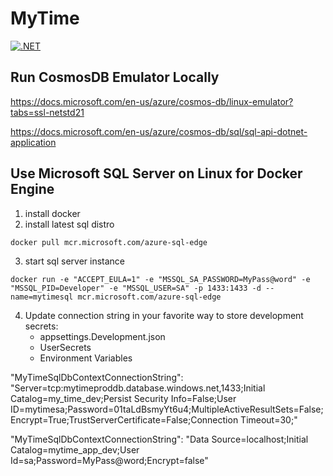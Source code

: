 # MyTime

[![.NET](https://github.com/shawnewallace/MyTime/actions/workflows/dotnet.yml/badge.svg)](https://github.com/shawnewallace/MyTime/actions/workflows/dotnet.yml)


## Run CosmosDB Emulator Locally
https://docs.microsoft.com/en-us/azure/cosmos-db/linux-emulator?tabs=ssl-netstd21

https://docs.microsoft.com/en-us/azure/cosmos-db/sql/sql-api-dotnet-application

## Use Microsoft SQL Server on Linux for Docker Engine
1. install docker
2. install latest sql distro
```
docker pull mcr.microsoft.com/azure-sql-edge
```
3. start sql server instance
```
docker run -e "ACCEPT_EULA=1" -e "MSSQL_SA_PASSWORD=MyPass@word" -e "MSSQL_PID=Developer" -e "MSSQL_USER=SA" -p 1433:1433 -d --name=mytimesql mcr.microsoft.com/azure-sql-edge
```
4. Update connection string in your favorite way to store development secrets:
   * appsettings.Development.json
   * UserSecrets
   * Environment Variables







"MyTimeSqlDbContextConnectionString": "Server=tcp:mytimeproddb.database.windows.net,1433;Initial Catalog=my_time_dev;Persist Security Info=False;User ID=mytimesa;Password=01taLdBsmyYt6u4;MultipleActiveResultSets=False;Encrypt=True;TrustServerCertificate=False;Connection Timeout=30;"


"MyTimeSqlDbContextConnectionString": "Data Source=localhost;Initial Catalog=mytime_app_dev;User Id=sa;Password=MyPass@word;Encrypt=false"
